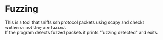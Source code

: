 # Fuzzing
This is a tool that sniffs ssh protocol packets using scapy and checks wether or not they are fuzzed.  
If the program detects fuzzed packets it prints "fuzzing detected" and exits.
